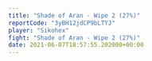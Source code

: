 ```yaml
---
title: "Shade of Aran - Wipe 2 (27%)"
reportCode: "3yBH12jdCP9bLTYJ"
player: "Sikohex"
fight: "Shade of Aran - Wipe 2 (27%)"
date: 2021-06-07T18:57:55.202000+00:00
---
```

